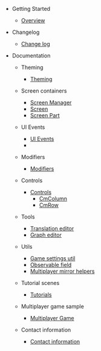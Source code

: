 <!-- docs/_sidebar.md -->

- Getting Started

  - [Overview](README.md)

- Changelog
  - [Change log](changelog.md)

- Documentation
  - Theming
    - [Theming](theming.md)
  
  - Screen containers
    - [Screen Manager](screen_manager.md)
    - [Screen](screen.md)
    - [Screen Part](screen_part.md)

  - UI Events
    - [UI Events](ui_events.md)
    - 
  - Modifiers
    - [Modifiers](modifiers.md)
  
  - Controls
    - [Controls](visual_controls.md)
      - [CmColumn](controls/cmcolumn.md)
      - [CmRow](controls/cmrow.md)
  
  - Tools
    - [Translation editor](translation_editor.md)
    - [Graph editor](graph_editor.md)
  
  - Utils
    - [Game settings util](cmlive_data.md)
    - [Observable field](cmlive_data.md)
    - [Multiplayer mirror helpers](cmlive_data.md)
  
  - Tutorial scenes
    - [Tutorials](tutorials/tutorials.md)
  
  - Multiplayer game sample
  	- [Multiplayer Game](multiplayer_game.md)

  - Contact information
    - [Contact information](contact.md)